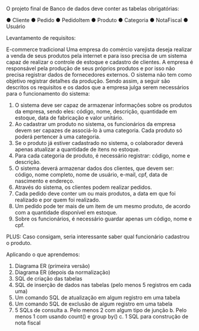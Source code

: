 O projeto final de Banco de dados deve conter as tabelas obrigatórias:

● Cliente
● Pedido
● PedidoItem
● Produto
● Categoria
● NotaFiscal
● Usuário

Levantamento de requisitos:

E-commerce tradicional
Uma empresa do comércio varejista deseja realizar a venda de seus produtos pela internet e para isso precisa de um sistema capaz de realizar o controle de estoque e cadastro de clientes. A empresa é responsável pela produção de seus próprios produtos e por isso não precisa registrar dados de fornecedores externos. O sistema não tem como objetivo registrar detalhes da produção. Sendo assim, a seguir são descritos os requisitos e os dados que a empresa julga serem necessários para o funcionamento do sistema:

1. O sistema deve ser capaz de armazenar informações sobre os produtos da empresa, sendo eles: código, nome, descrição, quantidade em estoque, data de fabricação e valor unitário.
2. Ao cadastrar um produto no sistema, os funcionários da empresa devem ser capazes de associá-lo à uma categoria. Cada produto só poderá pertencer à uma categoria.
3. Se o produto já estiver cadastrado no sistema, o colaborador deverá apenas atualizar a quantidade de itens no estoque.
4. Para cada categoria de produto, é necessário registrar: código, nome e descrição.
5. O sistema deverá armazenar dados dos clientes, que devem ser: código, nome completo, nome de usuário, e-mail, cpf, data de nascimento e endereço.
6. Através do sistema, os clientes podem realizar pedidos.
7. Cada pedido deve conter um ou mais produtos, a data em que foi realizado e por quem foi realizado.
8. Um pedido pode ter mais de um item de um mesmo produto, de acordo com a quantidade disponível em estoque.
9. Sobre os funcionários, é necessário guardar apenas um código, nome e cpf.

PLUS: Caso consigam, seria interessante saber qual funcionário cadastrou o produto.

Aplicando o que aprendemos:
1. Diagrama ER (primeira versão)
2. Diagrama ER (depois da normalização)
3. SQL de criação das tabelas
4. SQL de inserção de dados nas tabelas (pelo menos 5 registros em cada uma)
5. Um comando SQL de atualização em algum registro em uma tabela
6. Um comando SQL de exclusão de algum registro em uma tabela
7. 5 SQLs de consulta
	a. Pelo menos 2 com algum tipo de junção
	b. Pelo menos 1 com usando count() e group by()
	c. 1 SQL para construção de nota fiscal
